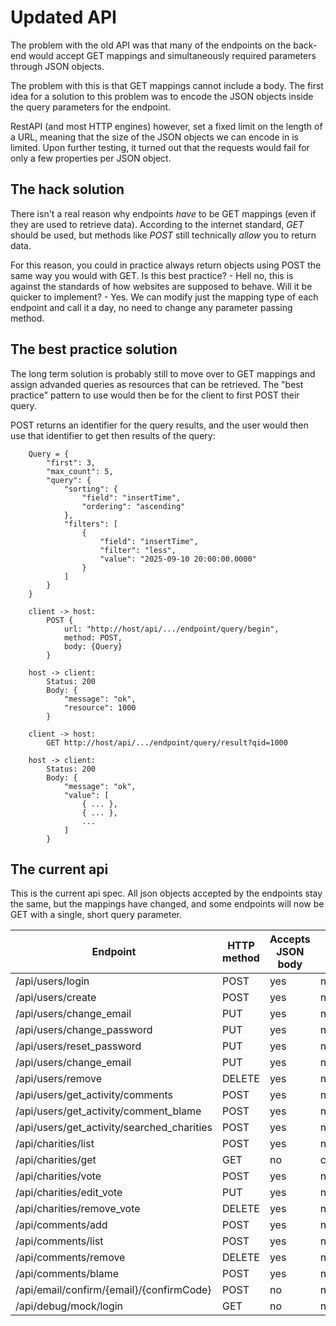 # Updated API

The problem with the old API was that many of the endpoints on the back-end would accept GET
mappings and simultaneously required parameters through JSON objects.

The problem with this is that GET mappings cannot include a body. The first idea for a solution
to this problem was to encode the JSON objects inside the query parameters for the endpoint.

RestAPI (and most HTTP engines) however, set a fixed limit on the length of a URL, meaning that
the size of the JSON objects we can encode in is limited. Upon further testing, it turned out
that the requests would fail for only a few properties per JSON object.

## The hack solution

There isn't a real reason why endpoints _have_ to be GET mappings (even if they are used to
retrieve data). According to the internet standard, _GET_ should be used, but methods like
_POST_ still technically _allow_ you to return data.

For this reason, you could in practice always return objects using POST the same way you would
with GET. Is this best practice? - Hell no, this is against the standards of how websites are
supposed to behave. Will it be quicker to implement? - Yes. We can modify just the mapping type
of each endpoint and call it a day, no need to change any parameter passing method.

## The best practice solution

The long term solution is probably still to move over to GET mappings and assign advanded queries
as resources that can be retrieved. The "best practice" pattern to use would then be for the client
to first POST their query.

POST returns an identifier for the query results, and the user would then use that identifier to
get then results of the query:

```
    Query = {
        "first": 3,
        "max_count": 5,
        "query": {
            "sorting": {
                "field": "insertTime",
                "ordering": "ascending"
            },
            "filters": [
                {
                    "field": "insertTime",
                    "filter": "less",
                    "value": "2025-09-10 20:00:00.0000"
                }
            ]
        }
    }

    client -> host:
        POST {
            url: "http://host/api/.../endpoint/query/begin",
            method: POST,
            body: {Query}
        }

    host -> client:
        Status: 200
        Body: {
            "message": "ok",
            "resource": 1000
        }

    client -> host:
        GET http://host/api/.../endpoint/query/result?qid=1000

    host -> client:
        Status: 200
        Body: {
            "message": "ok",
            "value": [
                { ... },
                { ... },
                ...
            ]
        }
```

## The current api

This is the current api spec. All json objects accepted by the endpoints stay the same, but the mappings have changed,
and some endpoints will now be GET with a single, short query parameter.

|  Endpoint                                |  HTTP method                    |  Accepts JSON body |  Query params  |
|------------------------------------------|---------------------------------|--------------------|----------------|
|/api/users/login                          |                            POST |                yes |           none |
|/api/users/create                         |                            POST |                yes |           none |
|/api/users/change_email                   |                             PUT |                yes |           none |
|/api/users/change_password                |                             PUT |                yes |           none |
|/api/users/reset_password                 |                             PUT |                yes |           none |
|/api/users/change_email                   |                             PUT |                yes |           none |
|/api/users/remove                         |                          DELETE |                yes |           none |
|/api/users/get_activity/comments          |                            POST |                yes |           none |
|/api/users/get_activity/comment_blame     |                            POST |                yes |           none |
|/api/users/get_activity/searched_charities|                            POST |                yes |           none |
|/api/charities/list                       |                            POST |                yes |           none |
|/api/charities/get                        |                             GET |                 no | charity:string |
|/api/charities/vote                       |                            POST |                yes |           none |
|/api/charities/edit_vote                  |                             PUT |                yes |           none |
|/api/charities/remove_vote                |                          DELETE |                yes |           none |
|/api/comments/add                         |                            POST |                yes |           none |
|/api/comments/list                        |                            POST |                yes |           none |
|/api/comments/remove                      |                          DELETE |                yes |           none |
|/api/comments/blame                       |                            POST |                yes |           none |
|/api/email/confirm/{email}/{confirmCode}  |                            POST |                 no |           none |
|/api/debug/mock/login                     |                             GET |                 no |           none |
